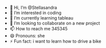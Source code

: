 - 👋 Hi, I’m @Stellasandra
- 👀 I’m interested in coding
- 🌱 I’m currently learning tableau
- 💞️ I’m looking to collaborate on a new project
- 📫 How to reach me 345345
- 😄 Pronouns: she
- ⚡ Fun fact: i want to learn how to drive a bike

<!---
Stellasandra/Stellasandra is a ✨ special ✨ repository because its `README.md` (this file) appears on your GitHub profile.
You can click the Preview link to take a look at your changes.
--->
